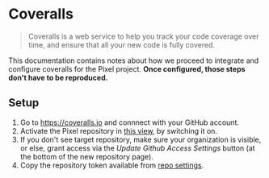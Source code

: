 # Coveralls

> Coveralls is a web service to help you track your code coverage over time, and
ensure that all your new code is fully covered.

This documentation contains notes about how we proceed to integrate and
configure coveralls for the Pixel project. **Once configured, those steps don't
have to be reproduced.**

## Setup

1. Go to https://coveralls.io and connnect with your GitHub account.
2. Activate the Pixel repository in [this view](https://coveralls.io/repos/new),
   by switching it on.
3. If you don't see target repository, make sure your organization is visible,
   or else, grant access via the *Update Github Access Settings* button (at the
   bottom of the new repository page).
4. Copy the repository token available from [repo
   settings](https://coveralls.io/github/Candihub/pixel/settings).
